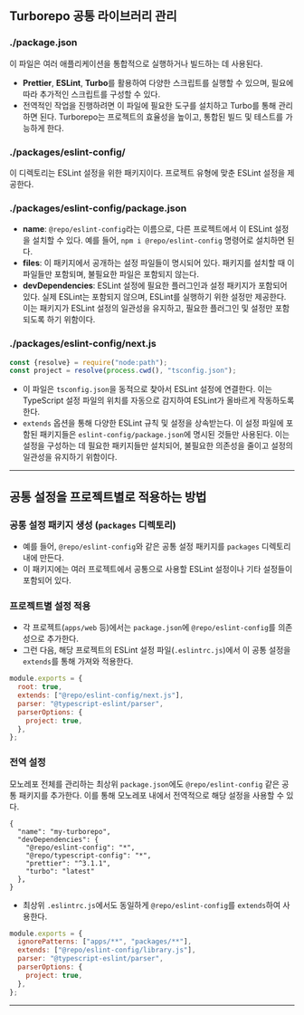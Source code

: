 ## Turborepo 공통 라이브러리 관리

### ./package.json

이 파일은 여러 애플리케이션을 통합적으로 실행하거나 빌드하는 데 사용된다.

- **Prettier**, **ESLint**, **Turbo**를 활용하여 다양한 스크립트를 실행할 수 있으며, 필요에 따라 추가적인 스크립트를 구성할 수 있다.
- 전역적인 작업을 진행하려면 이 파일에 필요한 도구를 설치하고 Turbo를 통해 관리하면 된다. Turborepo는 프로젝트의 효율성을 높이고, 통합된 빌드 및 테스트를 가능하게 한다.

### ./packages/eslint-config/

이 디렉토리는 ESLint 설정을 위한 패키지이다. 프로젝트 유형에 맞춘 ESLint 설정을 제공한다.

### ./packages/eslint-config/package.json

- **name**: `@repo/eslint-config`라는 이름으로, 다른 프로젝트에서 이 ESLint 설정을 설치할 수 있다. 예를 들어, `npm i @repo/eslint-config` 명령어로 설치하면
  된다.
- **files**: 이 패키지에서 공개하는 설정 파일들이 명시되어 있다. 패키지를 설치할 때 이 파일들만 포함되며, 불필요한 파일은 포함되지 않는다.
- **devDependencies**: ESLint 설정에 필요한 플러그인과 설정 패키지가 포함되어 있다. 실제 ESLint는 포함되지 않으며, ESLint를 실행하기 위한 설정만 제공한다. 이는 패키지가
  ESLint 설정의 일관성을 유지하고, 필요한 플러그인 및 설정만 포함되도록 하기 위함이다.

### ./packages/eslint-config/next.js

```javascript
const {resolve} = require("node:path");
const project = resolve(process.cwd(), "tsconfig.json");
```

- 이 파일은 `tsconfig.json`을 동적으로 찾아서 ESLint 설정에 연결한다. 이는 TypeScript 설정 파일의 위치를 자동으로 감지하여 ESLint가 올바르게 작동하도록 한다.
- `extends` 옵션을 통해 다양한 ESLint 규칙 및 설정을 상속받는다. 이 설정 파일에 포함된 패키지들은 `eslint-config/package.json`에 명시된 것들만 사용된다. 이는 설정을 구성하는
  데 필요한 패키지들만 설치되어, 불필요한 의존성을 줄이고 설정의 일관성을 유지하기 위함이다.

---

## 공통 설정을 프로젝트별로 적용하는 방법

### 공통 설정 패키지 생성 (`packages` 디렉토리)
   - 예를 들어, `@repo/eslint-config`와 같은 공통 설정 패키지를 `packages` 디렉토리 내에 만든다.
   - 이 패키지에는 여러 프로젝트에서 공통으로 사용할 ESLint 설정이나 기타 설정들이 포함되어 있다.

### 프로젝트별 설정 적용
   - 각 프로젝트(`apps/web` 등)에서는 `package.json`에 `@repo/eslint-config`를 의존성으로 추가한다.
   - 그런 다음, 해당 프로젝트의 ESLint 설정 파일(`.eslintrc.js`)에서 이 공통 설정을 `extends`를 통해 가져와 적용한다.
   
   ```javascript
   module.exports = {
     root: true,
     extends: ["@repo/eslint-config/next.js"],
     parser: "@typescript-eslint/parser",
     parserOptions: {
       project: true,
     },
   };
   ```

### 전역 설정
모노레포 전체를 관리하는 최상위 `package.json`에도 `@repo/eslint-config` 같은 공통 패키지를 추가한다. 이를 통해 모노레포 내에서 전역적으로 해당 설정을 사용할 수 있다.
   ```
   {
     "name": "my-turborepo",
     "devDependencies": {
       "@repo/eslint-config": "*",
       "@repo/typescript-config": "*",
       "prettier": "^3.1.1",
       "turbo": "latest"
     },
   }
   ```
  - 최상위 `.eslintrc.js`에서도 동일하게 `@repo/eslint-config`를 `extends`하여 사용한다.

  ```javascript
  module.exports = {
    ignorePatterns: ["apps/**", "packages/**"],
    extends: ["@repo/eslint-config/library.js"],
    parser: "@typescript-eslint/parser",
    parserOptions: {
      project: true,
    },
  };
  ```

---